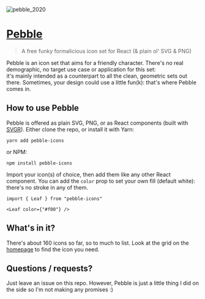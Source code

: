 ![pebble_2020](https://user-images.githubusercontent.com/574278/150652843-64e1d5f4-59e5-45a3-bfe3-b5e77f4d8fe4.png)

# [Pebble](https://pebble.framer.media)
> A free funky formalicious icon set for React (& plain ol' SVG & PNG)

Pebble is an icon set that aims for a friendly character. There's no real demographic, no target use case or application for this set:   
it's mainly intended as a counterpart to all the clean, geometric sets out there. Sometimes, your design could use a little fun(k): that's where Pebble comes in.

## How to use Pebble
Pebble is offered as plain SVG, PNG, or as React components (built with [SVGR](https://react-svgr.com/)). Either clone the repo, or install it with Yarn: 

```
yarn add pebble-icons

```

or NPM: 

```
npm install pebble-icons
```

Import your icon(s) of choice, then add them like any other React component. You can add the `color` prop to set your own fill (default white): there's no stroke in any of them.

```
import { Leaf } from "pebble-icons"

<Leaf color={"#f00"} />
```

## What's in it?
There's about 160 icons so far, so to much to list. Look at the grid on the [homepage](https://pebble.framer.media) to find the icon you need.

## Questions / requests?
Just leave an issue on this repo. However, Pebble is just a little thing I did on the side so I'm not making any promises :)
